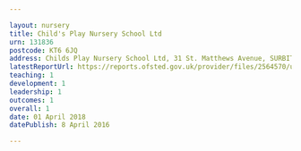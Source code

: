 ```yaml
---

layout: nursery
title: Child's Play Nursery School Ltd
urn: 131836
postcode: KT6 6JQ
address: Childs Play Nursery School Ltd, 31 St. Matthews Avenue, SURBITON, Surrey, KT6 6JQ
latestReportUrl: https://reports.ofsted.gov.uk/provider/files/2564570/urn/131836.pdf
teaching: 1
development: 1
leadership: 1
outcomes: 1
overall: 1
date: 01 April 2018 
datePublish: 8 April 2016

---
```

